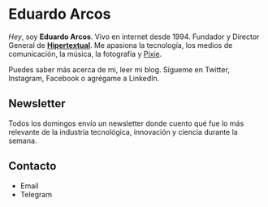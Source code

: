 # Eduardo Arcos

*Hey*, soy **Eduardo Arcos**. Vivo en internet desde 1994. Fundador y Director General de **[Hipertextual](//hipertextual.com)**. Me apasiona la tecnología, los medios de comunicación, la música, la fotografía y [Pixie](//instagram.com/pixiethecollie).

Puedes saber más acerca de mi, leer mi blog. Sígueme en Twitter, Instagram, Facebook o agrégame a LinkedIn.

## Newsletter

Todos los domingos envío un newsletter donde cuento qué fue lo más relevante de la industria tecnológica, innovación y ciencia durante la semana.

## Contacto

* Email
* Telegram
